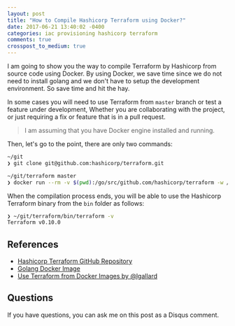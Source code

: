 ```yaml
---
layout: post
title: "How to Compile Hashicorp Terraform using Docker?"
date: 2017-06-21 13:40:02 -0400
categories: iac provisioning hashicorp terraform
comments: true
crosspost_to_medium: true 
---
```



I am going to show you the way to compile Terraform by Hashicorp from source code using Docker. By using Docker, we save time since we do not need to install golang and we don't have to setup the development environment. So save time and hit the hay.

In some cases you will need to use Terraform from `master` branch or test a feature under development, Whether you are collaborating with the project, or just requiring a fix or feature that is in a pull request.

> I am assuming that you have Docker engine installed and running.

Then, let's go to the point, there are only two commands:

```sh
~/git
❯ git clone git@github.com:hashicorp/terraform.git
```

```sh
~/git/terraform master
❯ docker run --rm -v $(pwd):/go/src/github.com/hashicorp/terraform -w /go/src/github.com/hashicorp/terraform -e XC_OS=linux -e XC_ARCH=amd64 golang:latest bash -c "apt-get update && apt-get install -y zip && make bin"
```

When the compilation process ends, you will be able to use the Hashicorp Terraform binary from the `bin` folder as follows:

```sh
❯ ~/git/terraform/bin/terraform -v
Terraform v0.10.0
```

## References

-   [Hashicorp Terraform GitHub Repository](https://github.com/hashicorp/terraform)
-   [Golang Docker Image](https://hub.docker.com/_/golang/)
-   [Use Terraform from Docker Images by @lgallard](https://github.com/lgallard/tfdocker/blob/master/tfdocker)

## Questions

If you have questions, you can ask me on this post as a Disqus comment.
